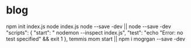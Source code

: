 # blog
npm init  index.js
 node index.js
 node --save -dev
 || 
 node --save -dev
"scripts": {
    "start": " nodemon --inspect index.js",
    "test": "echo \"Error: no test specified\" && exit 1
  },
  temmis
  mom start
 ||
npm  i mogrgan --save -dev
